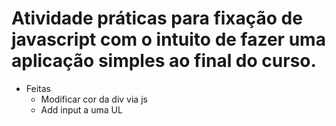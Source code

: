 # Atividade práticas para fixação de  javascript com o intuito de fazer uma aplicação simples ao final do curso.
- Feitas
  - Modificar cor da div via js
  - Add input a uma UL
  
  
